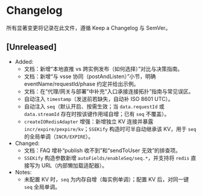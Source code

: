 # Changelog

所有显著变更将记录在此文件，遵循 Keep a Changelog 与 SemVer。

## [Unreleased]
- Added:
    - 文档：新增“本地直推 vs 跨实例发布（如何选择）”对比与决策指南。
    - 文档：新增“与 vsse 协同（postAndListen）”小节，明确 eventName/requestId/phase 约定并给出示例。
    - 文档：在“代理/网关与部署”中补充“入口承接连接拓扑”指南与常见误区。
    - 自动注入 `timestamp`（发送前若缺失，自动补 ISO 8601 UTC）。
    - 自动注入 `seq`（默认开启、按需生效；当 `data.requestId` 或 `data.streamId` 存在时按该键作用域自增；已有 `seq` 不覆盖）。
    - `createIORedisAdapter` 增强：新增独立 KV 连接并暴露 `incr/expire/pexpire/kv`；`SSEKify` 构造时可半自动继承该 KV，用于 `seq` 的全局单调（`INCR/EXPIRE`）。
- Changed:
    - 文档：FAQ 增补“publish 收不到”和“sendToUser 无效”的排查项。
    - `SSEKify` 构造参数新增 `autoFields/enableSeq/seq.*`，并支持将 `redis` 直接写为 URL（内部懒加载适配器）。
- Notes:
    - 未配置 KV 时，`seq` 为内存自增（每实例单调）；配置 KV 后，对同一键 `seq` 全局单调。

